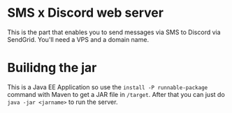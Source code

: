 # SMS x Discord web server

This is the part that enables you to send messages via SMS to Discord via SendGrid. You'll need a VPS and a domain name.

# Builidng the jar 

This is a Java EE Application so use the `install -P runnable-package` command with Maven to get a JAR file in `/target`. After that you can just do `java -jar <jarname>` to run the server. 